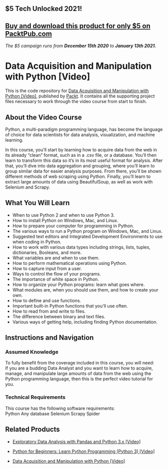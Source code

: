 ## $5 Tech Unlocked 2021!
[Buy and download this product for only $5 on PacktPub.com](https://www.packtpub.com/)
-----
*The $5 campaign         runs from __December 15th 2020__ to __January 13th 2021.__*

# Data Acquisition and Manipulation with Python [Video]
This is the code repository for [Data Acquisition and Manipulation with Python [Video]](https://www.packtpub.com/big-data-and-business-intelligence/data-acquisition-and-manipulation-python-video?utm_source=github&utm_medium=repository&utm_campaign=9781788291415), published by [Packt](https://www.packtpub.com/?utm_source=github). It contains all the supporting project files necessary to work through the video course from start to finish.
## About the Video Course
Python, a multi-paradigm programming language, has become the language of choice for data scientists for data analysis, visualization, and machine learning.

In this course, you’ll start by learning how to acquire data from the web in its already “clean” format, such as in a .csv file, or a database. You’ll then learn to transform this data so it’s in its most useful format for analysis. After that, you’ll dive into data aggregation and grouping, where you’ll learn to group similar data for easier analysis purposes. 
From there, you’ll be shown different methods of web scraping using Python. Finally, you’ll learn to extract large amounts of data using BeautifulSoup, as well as work with Selenium and Scrapy.

<H2>What You Will Learn</H2>
<DIV class=book-info-will-learn-text>
<UL>
<LI>When to use Python 2 and when to use Python 3. 
<LI>How to install Python on Windows, Mac, and Linux. 
<LI>How to prepare your computer for programming in Python. 
<LI>The various ways to run a Python program on Windows, Mac, and Linux. 
<LI>Suggested text editors and Integrated Development Environments to use when coding in Python. 
<LI>How to work with various data types including strings, lists, tuples, dictionaries, Booleans, and more. 
<LI>What variables are and when to use them. 
<LI>How to perform mathematical operations using Python. 
<LI>How to capture input from a user. 
<LI>Ways to control the flow of your programs. 
<LI>The importance of white space in Python. 
<LI>How to organize your Python programs: learn what goes where. 
<LI>What modules are, when you should use them, and how to create your own. 
<LI>How to define and use functions. 
<LI>Important built-in Python functions that you'll use often. 
<LI>How to read from and write to files. 
<LI>The difference between binary and text files. 
<LI>Various ways of getting help, including finding Python documentation. </LI></UL></DIV>

## Instructions and Navigation
### Assumed Knowledge
To fully benefit from the coverage included in this course, you will need:<br/>
If you are a budding Data Analyst and you want to learn how to acquire, manage, and manipulate large amounts of data from the web using the Python programming language, then this is the perfect video tutorial for you.	
### Technical Requirements
This course has the following software requirements:<br/>
Python
Any database
Selenium
Scrapy Spider

## Related Products
* [Exploratory Data Analysis with Pandas and Python 3.x [Video]](https://www.packtpub.com/application-development/exploratory-data-analysis-pandas-and-python-3x-video?utm_source=github&utm_medium=repository&utm_campaign=9781789959116)

* [Python for Beginners: Learn Python Programming (Python 3) [Video]](https://www.packtpub.com/application-development/python-beginners-learn-python-programming-python-3-video?utm_source=github&utm_medium=repository&utm_campaign=9781789617122)

* [Data Acquisition and Manipulation with Python [Video]](https://www.packtpub.com/big-data-and-business-intelligence/data-acquisition-and-manipulation-python-video?utm_source=github&utm_medium=repository&utm_campaign=9781788291415)

